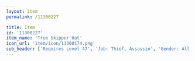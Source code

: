 ```yaml
---
layout: item
permalink: /11300227

title: Item
id: '11300227'
item_name: 'True Skipper Hat'
icon_url: 'item/icon/11300174.png'
sub_header: ['Requires Level 47', 'Job: Thief, Assassin', 'Gender: All']
---
```

